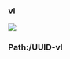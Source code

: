### vl

[![](https://www.herokucdn.com/deploy/button.png)](https://heroku.com/deploy?template=https://github.com/agsdvwe/djgcnvfg.git)

### Path:/UUID-vl
